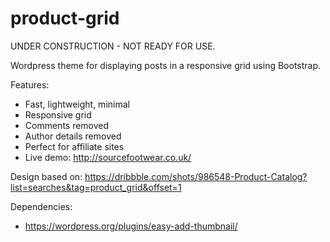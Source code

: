 product-grid
============

UNDER CONSTRUCTION - NOT READY FOR USE.

Wordpress theme for displaying posts in a responsive grid using Bootstrap.

Features:

* Fast, lightweight, minimal
* Responsive grid
* Comments removed
* Author details removed
* Perfect for affiliate sites
* Live demo: http://sourcefootwear.co.uk/

Design based on: https://dribbble.com/shots/986548-Product-Catalog?list=searches&tag=product_grid&offset=1

Dependencies:

* https://wordpress.org/plugins/easy-add-thumbnail/
